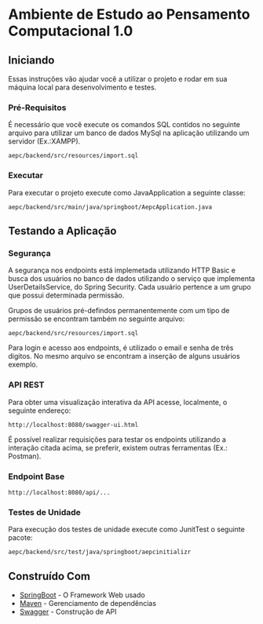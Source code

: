 # Ambiente de Estudo ao Pensamento Computacional 1.0

## Iniciando

Essas instruções vão ajudar você a utilizar o projeto e rodar em sua máquina local para desenvolvimento e testes.

### Pré-Requisitos

É necessário que você execute os comandos SQL contidos no seguinte arquivo para utilizar um banco de dados MySql na aplicação utilizando um servidor (Ex.:XAMPP).

```
aepc/backend/src/resources/import.sql
```

### Executar
Para executar o projeto execute como JavaApplication a seguinte classe:

```
aepc/backend/src/main/java/springboot/AepcApplication.java
```

## Testando a Aplicação

### Segurança 

A segurança nos endpoints está implemetada utilizando HTTP Basic e busca dos usuários no banco de dados utilizando o serviço que implementa UserDetailsService, do Spring Security. Cada usuário pertence a um grupo que possui determinada permissão.

Grupos de usuários pré-defindos permanentemente com um tipo de permissão se encontram também no seguinte arquivo:


```
aepc/backend/src/resources/import.sql
```

Para login e acesso aos endpoints, é utilizado o email e senha de três digitos. No mesmo arquivo se encontram a inserção de alguns usuários exemplo.


### API REST
Para obter uma visualização interativa da API acesse, localmente, o seguinte endereço:

```
http://localhost:8080/swagger-ui.html
```

É possível realizar requisições para testar os endpoints utilizando a interação citada acima, se preferir, existem outras ferramentas (Ex.: Postman).

### Endpoint Base

```
http://localhost:8080/api/...
```

### Testes de Unidade

Para execução dos testes de unidade execute como JunitTest o seguinte pacote:

```
aepc/backend/src/test/java/springboot/aepcinitializr
```

## Construído Com

* [SpringBoot](https://spring.io/projects/spring-boot) - O Framework Web usado
* [Maven](https://maven.apache.org/) - Gerenciamento de dependências
* [Swagger](https://swagger.io/) - Construção de API





